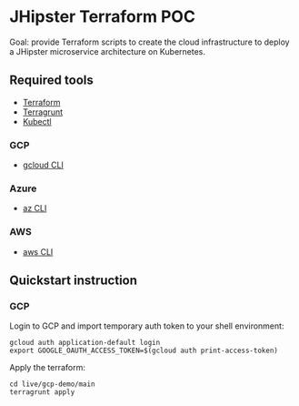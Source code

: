 # JHipster Terraform POC

Goal: provide Terraform scripts to create the cloud infrastructure to deploy a JHipster microservice architecture on Kubernetes.

## Required tools

- [Terraform](https://www.terraform.io/)
- [Terragrunt](https://terragrunt.gruntwork.io/)
- [Kubectl](https://kubernetes.io/docs/tasks/tools/install-kubectl/)

### GCP

- [gcloud CLI](https://cloud.google.com/sdk/gcloud)

### Azure

- [az CLI](https://docs.microsoft.com/en-us/cli/azure/install-azure-cli)

### AWS

- [aws CLI](https://docs.aws.amazon.com/cli/latest/userguide/cli-chap-install.html)

## Quickstart instruction

### GCP

Login to GCP and import temporary auth token to your shell environment:

    gcloud auth application-default login 
    export GOOGLE_OAUTH_ACCESS_TOKEN=$(gcloud auth print-access-token)
    
Apply the terraform:

    cd live/gcp-demo/main
    terragrunt apply
